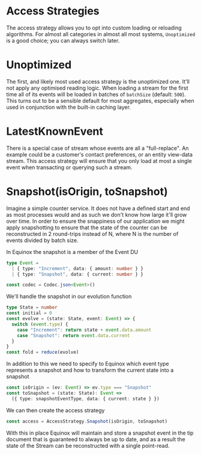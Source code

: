 # Access Strategies

The access strategy allows you to opt into custom loading or reloading
algorithms. For almost all categories in almost all most systems, `Unoptimized`
is a good choice; you can always switch later.


# Unoptimized

The first, and likely most used access strategy is the unoptimized one. It'll
not apply any optimised reading logic. When loading a stream for the first time
all of its events will be loaded in batches of `batchSize` (default: `500`).
This turns out to be a sensible default for most aggregates, especially when
used in conjunction with the built-in caching layer.

# LatestKnownEvent

There is a special case of stream whose events are all a "full-replace". An
example could be a customer's contact preferences, or an entity view-data
stream. This access strategy will ensure that you only load at most a single
event when transacting or querying such a stream.

# Snapshot(isOrigin, toSnapshot)

Imagine a simple counter service. It does not have a defined start and end as
most processes would and as such we don't know how large it'll grow over time.
In order to ensure the snappiness of our application we might apply
snapshotting to ensure that the state of the counter can be reconstructed in 2
round-trips instead of N, where N is the number of events divided by batch
size.

In Equinox the snapshot is a member of the Event DU

```ts
type Event =
  | { type: "Increment", data: { amount: number } }
  | { type: "Snapshot", data: { current: number } }

const codec = Codec.json<Event>()
```

We'll handle the snapshot in our evolution function

```ts
type State = number
const initial = 0
const evolve = (state: State, event: Event) => {
  switch (event.type) {
    case "Increment": return state + event.data.amount
    case "Snapshot": return event.data.current
  }
}
const fold = reduce(evolve)
```

In addition to this we need to specify to Equinox which event type represents a
snapshot and how to transform the current state into a snapshot

```ts
const isOrigin = (ev: Event) => ev.type === "Snapshot"
const toSnapshot = (state: State): Event => 
  ({ type: snapshotEventType, data: { current: state } })
```

We can then create the access strategy
```ts
const access = AccessStrategy.Snapshot(isOrigin, toSnapshot)
```

With this in place Equinox will maintain and store a snapshot event in the tip
document that is guaranteed to always be up to date, and as a result the state
of the Stream can be reconstructed with a single point-read.

